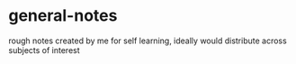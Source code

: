 # general-notes
rough notes created by me for self learning, ideally would distribute across subjects of interest
